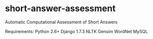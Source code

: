 # short-answer-assessment
Automatic Computational Assessment of Short Answers

Requirements:
Python 2.6+
Django 1.7.3
NLTK
Gensim
WordNet
MySQL
